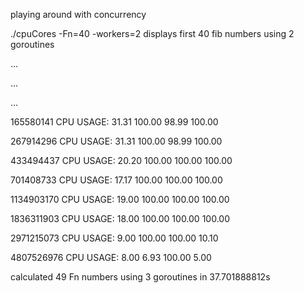 playing around with concurrency

./cpuCores -Fn=40 -workers=2  displays first 40 fib numbers using 2 goroutines

...

...

...

165580141        CPU USAGE: 31.31 100.00 98.99 100.00

267914296        CPU USAGE: 31.31 100.00 98.99 100.00 

433494437        CPU USAGE: 20.20 100.00 100.00 100.00 

701408733        CPU USAGE: 17.17 100.00 100.00 100.00 

1134903170       CPU USAGE: 19.00 100.00 100.00 100.00 

1836311903       CPU USAGE: 18.00 100.00 100.00 100.00 

2971215073       CPU USAGE: 9.00 100.00 100.00 10.10 

4807526976       CPU USAGE: 8.00 6.93 100.00 5.00 

calculated 49 Fn numbers using 3 goroutines in 37.701888812s

 

